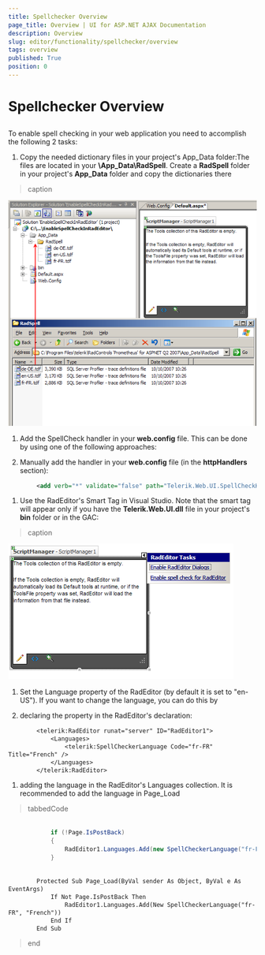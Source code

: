 ```yaml
---
title: Spellchecker Overview
page_title: Overview | UI for ASP.NET AJAX Documentation
description: Overview
slug: editor/functionality/spellchecker/overview
tags: overview
published: True
position: 0
---
```


# Spellchecker Overview



## 

To enable spell checking in your web application you need to accomplish the following 2 tasks:

1. Copy the needed dictionary files in your project's App_Data folder:The files are located in your __<Controls installation folder>\App_Data\RadSpell__. Create a __RadSpell__ folder in your project's __App_Data__ folder and copy the dictionaries there
>caption 

![Copy Dictionaries](images/radeditorcopydictionaries.png)

1. Add the SpellCheck handler in your __web.config__ file. This can be done by using one of the following approaches:

1. Manually add the handler in your __web.config__ file (in the __httpHandlers__ section):

````XML
	    <add verb="*" validate="false" path="Telerik.Web.UI.SpellCheckHandler.axd" type="Telerik.Web.UI.SpellCheckHandler, Telerik.Web.UI" />
````



1. Use the RadEditor's Smart Tag in Visual Studio. Note that the smart tag will appear only if you have the __Telerik.Web.UI.dll__ file in your project's __bin__ folder or in the GAC:
>caption 

![RadEditor Smart Tag](images/radeditorsmarttags.png)

1. Set the Language property of the RadEditor (by default it is set to "en-US"). If you want to change the language, you can do this by

1. declaring the property in the RadEditor's declaration:

````ASPNET
	    <telerik:RadEditor runat="server" ID="RadEditor1">
	        <Languages>
	            <telerik:SpellCheckerLanguage Code="fr-FR" Title="French" />
	        </Languages>
	    </telerik:RadEditor>
````



1. adding the language in the RadEditor's Languages collection. It is recommended to add the language in Page_Load

>tabbedCode

````C#
	
	        if (!Page.IsPostBack)
	        {
	            RadEditor1.Languages.Add(new SpellCheckerLanguage("fr-FR", "French"));
	        }
				
````
````VB
	    Protected Sub Page_Load(ByVal sender As Object, ByVal e As EventArgs)
	        If Not Page.IsPostBack Then
	            RadEditor1.Languages.Add(New SpellCheckerLanguage("fr-FR", "French"))
	        End If
	    End Sub
````
>end
